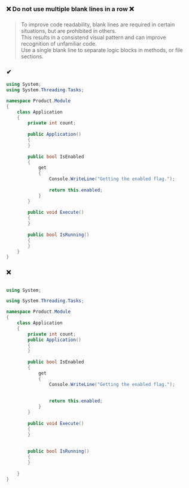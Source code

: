 ### ❌ Do not use multiple blank lines in a row ❌
###

> To improve code readability, blank lines are required in certain situations, but are prohibited in others.  
> This results in a consistend visual pattern and can improve recognition of unfamiliar code.  
> Use a single blank line to separate logic blocks in methods, or file sections.  

### ✔
``` csharp
using System;
using System.Threading.Tasks;

namespace Product.Module
{
    class Application
    {
        private int count;
    
        public Application()
        {
        }
    
        public bool IsEnabled
        {
            get
            {
                Console.WriteLine("Getting the enabled flag.");
        
                return this.enabled;
            }
        }
    
        public void Execute()
        {
        }
        
        public bool IsRunning()
        {
        }
    }
}
```

### ❌ 
``` csharp

using System;

using System.Threading.Tasks;

namespace Product.Module
{
    class Application
    {
        private int count;
        public Application()
        {
        }
    
        public bool IsEnabled
        {
            get
            {
                Console.WriteLine("Getting the enabled flag.");
        
        
                return this.enabled;
            }
        }
    
        public void Execute()
        {
        }
        
        
        public bool IsRunning()
        {
        }
        
    }
}
```

